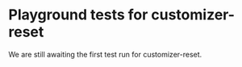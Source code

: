 # Playground tests for customizer-reset
We are still awaiting the first test run for customizer-reset.
